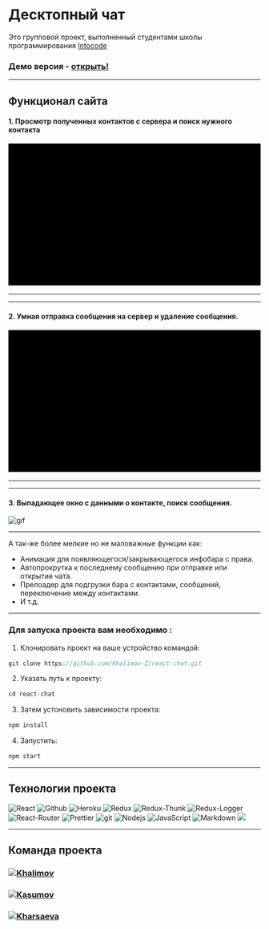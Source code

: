 # Десктопный чат

Это групповой проект, выполненный студентами школы программирования <a href="https://intocode.ru/" target="_blank">Intocode</a>

### Демо версия - <a href="https://intense-island-55096.herokuapp.com/" target="_blank">открыть!</a>
* * *

## Функционал сайта

#### 1. Просмотр полученных контактов с сервера и поиск нужного контакта
![gif](https://github.com/Khalimov-Z/react-chat/blob/Kassumov_Zubayra/gif1.gif)
***

***
#### 2. Умная отправка сообщения на сервер и удаление сообщения.
  ![gif](https://github.com/Khalimov-Z/react-chat/blob/Kassumov_Zubayra/gif2.gif)
***

***
#### 3. Выпадающее окно с данными о контакте, поиск сообщения.
  ![gif](https://github.com/Khalimov-Z/react-chat/blob/Kassumov_Zubayra/gif3.gif)
***

А так-же более мелкие но не маловажные функции как:
+ Анимация для появляющегося/закрывающегося инфобара с права.
+ Автопрокрутка к последнему сообщению при отправке или открытие чата.
+ Прелоадер для подгрузки бара с контактами, сообщений, переключение между контактами.
+ И т.д.

***

### Для запуска проекта вам необходимо : 

1. Клонировать проект на ваше устройство командой:
```javascript
git clone https://github.com/Khalimov-Z/react-chat.git
```

2. Указать путь к проекту:
```javascript
cd react-chat
```

3. Затем устоновить зависимости проекта:
```javascript
npm install
```

4. Запустить:
```javascript
npm start
```
*** 
## Технологии проекта

<p>
  <img alt="React" src="https://img.shields.io/badge/-React-45b8d8?style=for-the-badge&logo=react&logoColor=white" />
  <img alt="Github" src="https://img.shields.io/badge/-Github-black?style=for-the-badge&logo=github&logoColor=white" />
  <img alt="Heroku" src="https://img.shields.io/badge/-Heroku-764ABC?style=for-the-badge&logo=heroku&logoColor=white" />
  <img alt="Redux" src="https://img.shields.io/badge/-Redux-430098?style=for-the-badge&logo=redux&logoColor=white" />
  <img alt="Redux-Thunk" src="https://img.shields.io/badge/-Redux_Thunk-white?style=for-the-badge&logo=Redux&logoColor=430098" />
  <img alt="Redux-Logger" src="https://img.shields.io/badge/-Redux_Logger-430098?style=for-the-badge&logo=Redux&logoColor=white" />
  <img alt="React-Router" src="https://img.shields.io/badge/-React_Router-black?style=for-the-badge&logo=react-router&logoColor=orange" />
  <img alt="Prettier" src="https://img.shields.io/badge/-Prettier-grey?style=for-the-badge&logo=Prettier&logoColor=orange" />
  <img alt="git" src="https://img.shields.io/badge/-Git-F05032?style=for-the-badge&logo=git&logoColor=white" />
  <img alt="Nodejs" src="https://img.shields.io/badge/-Nodejs-43853d?style=for-the-badge&logo=Node.js&logoColor=white" />
  <img alt="JavaScript" src="https://img.shields.io/badge/-JavaScript-yellow?style=for-the-badge&logo=JavaScript&logoColor=white" />
    <img alt="Markdown" src="https://img.shields.io/badge/markdown-%23000000.svg?style=for-the-badge&logo=markdown&logoColor=white"/>
    <img src="https://img.shields.io/badge/-PropTypes-lightgrey?style=for-the-badge&logo=react&logoColor=white" />
</p>

*** 
## Команда проекта

<h3>
  <a href="https://github.com/Khalimov-Z">
    <img alt="Khalimov" src="https://img.shields.io/badge/-Zubayra_Khalimov-black?style=for-the-badge&logo=github&logoColor=white" />
  </a>
</h3>

<h3>
  <a href="https://github.com/KasumovW">
    <img alt="Kasumov" src="https://img.shields.io/badge/-Zubayra_Kasumov-black?style=for-the-badge&logo=github&logoColor=white" />
  </a>
</h3>

<h3>
  <a href="https://github.com/Kharsaeva">
    <img alt="Kharsaeva" src="https://img.shields.io/badge/-Aisha_Kharsaeva-black?style=for-the-badge&logo=github&logoColor=white" />
  </a>
</h3>
